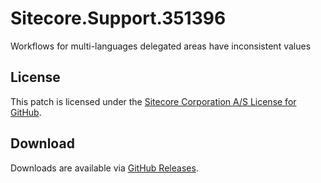 # Sitecore.Support.351396
Workflows for multi-languages delegated areas have inconsistent values

## License  
This patch is licensed under the [Sitecore Corporation A/S License for GitHub](https://github.com/sitecoresupport/Sitecore.Support.351396/blob/master/LICENSE).  

## Download  
Downloads are available via [GitHub Releases](https://github.com/sitecoresupport/Sitecore.Support.351396/releases).  
